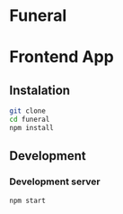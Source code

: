 # Funeral

# Frontend App

## Instalation

```bash
git clone
cd funeral
npm install
```

## Development

### Development server

```bash
npm start
```
